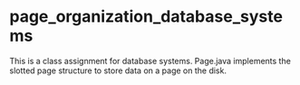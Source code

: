 page_organization_database_systems
==================================
This is a class assignment for database systems. Page.java implements the slotted page structure to store data on a page on the disk.
